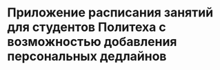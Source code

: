 # Приложение расписания занятий для студентов Политеха с возможностью добавления персональных дедлайнов

